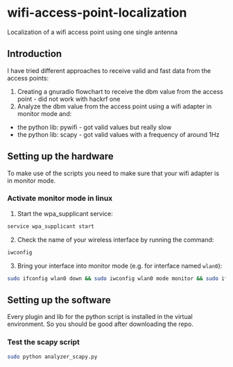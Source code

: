 # wifi-access-point-localization
Localization of a wifi access point using one single antenna

## Introduction
I have tried different approaches to receive valid and fast data from the access points:

1. Creating a gnuradio flowchart to receive the dbm value from the access point - did not work with hackrf one
2. Analyze the dbm value from the access point using a wifi adapter in monitor mode and:
- the python lib: pywifi - got valid values but really slow
- the python lib: scapy - got valid values with a frequency of around 1Hz


## Setting up the hardware
To make use of the scripts you need to make sure that your wifi adapter is in monitor mode.

### Activate monitor mode in linux
1. Start the wpa_supplicant service:
``` zsh
service wpa_supplicant start
```
2. Check the name of your wireless interface by running the command:
``` zsh
iwconfig
```
3. Bring your interface into monitor mode (e.g. for interface named `wlan0`):
``` zsh
sudo ifconfig wlan0 down && sudo iwconfig wlan0 mode monitor &&	sudo ifconfig wlan0 up
```

## Setting up the software
Every plugin and lib for the python script is installed in the virtual environment.
So you should be good after downloading the repo.

### Test the scapy script
``` zsh
sudo python analyzer_scapy.py
```
